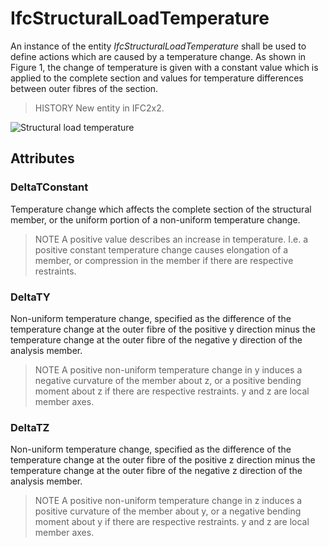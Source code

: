 # IfcStructuralLoadTemperature

An instance of the entity _IfcStructuralLoadTemperature_ shall be used to define actions which are caused by a temperature change. As shown in Figure 1, the change of temperature is given with a constant value which is applied to the complete section and values for temperature differences between outer fibres of the section.

> HISTORY New entity in IFC2x2.

![Structural load temperature](../../../../figures/structuralloadtemperature.gif "Figure 1 &mdash; Structural load temperature")

## Attributes

### DeltaTConstant
Temperature change which affects the complete section of the structural member, or the uniform portion of a non-uniform temperature change.

> NOTE A positive value describes an increase in temperature. I.e. a positive constant temperature change causes elongation of a member, or compression in the member if there are respective restraints.

### DeltaTY
Non-uniform temperature change, specified as the difference of the temperature change at the outer fibre of the positive y direction minus the temperature change at the outer fibre of the negative y direction of the analysis member.

> NOTE A positive non-uniform temperature change in y induces a negative curvature of the member about z, or a positive bending moment about z if there are respective restraints. y and z are local member axes.

### DeltaTZ
Non-uniform temperature change, specified as the difference of the temperature change at the outer fibre of the positive z direction minus the temperature change at the outer fibre of the negative z direction of the analysis member.

> NOTE A positive non-uniform temperature change in z induces a positive curvature of the member about y, or a negative bending moment about y if there are respective restraints. y and z are local member axes.
